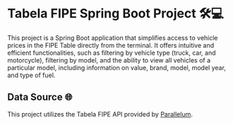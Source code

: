 # Tabela FIPE Spring Boot Project 🛠️💻

This project is a Spring Boot application that simplifies access to vehicle prices in the FIPE Table directly from the terminal. It offers intuitive and efficient functionalities, such as filtering by vehicle type (truck, car, and motorcycle), filtering by model, and the ability to view all vehicles of a particular model, including information on value, brand, model, model year, and type of fuel.

## Data Source 🌐

This project utilizes the Tabela FIPE API provided by [Parallelum](https://parallelum.com.br/fipe/api/v1/).
